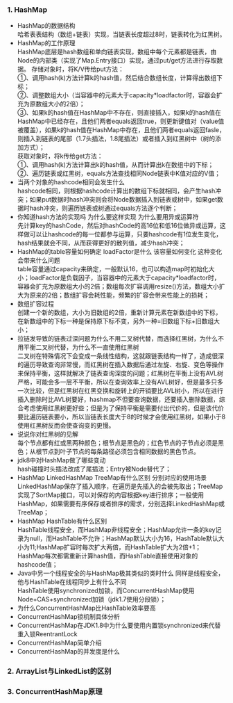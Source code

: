 ### 1. HashMap
* HashMap的数据结构  
哈希表表结构（数组+链表）实现，当链表长度超过8时，链表转化为红黑树。
* HashMap的工作原理  
HashMap底层是hash数组和单向链表实现，数组中每个元素都是链表，由Node的内部类（实现了Map.Entry接口）实现，通过put/get方法进行存取数据。
存储对象时，将K/V传给put方法：  
①、调用hash(k)方法计算k的hash值，然后结合数组长度，计算得出数组下标；  
②、调整数组大小（当容器中的元素大于capacity*loadfactor时，容器会扩充为原数组大小的2倍）；  
③、如果k的hash值在HashMap中不存在，则直接插入，如果k的hash值在HashMap中已经存在，且他们两者equals返回true，则更新键值对（value值被覆盖），如果k的hash值在HashMap中存在，且他们两者equals返回fasle，则插入到链表的尾部（1.7头插法，1.8尾插法）或者插入到红黑树中（树的添加方式）；  
获取对象时，将k传给get方法：  
①、调用hash(k)方法计算出k的hash值，从而计算出k在数组中的下标；  
②、遍历链表或红黑树，equals方法查找相同Node链表中K值对应的V值； 
* 当两个对象的hashcode相同会发生什么  
hashcode相同，则根据hashcode计算出的数组下标就相同，会产生hash冲突；如果put数据时hash冲突则会将Node数据插入到链表或树中，如果get数据时hash冲突，则遍历链表或树通过equals方法逐个判断；
* 你知道hash方法的实现吗 为什么要这样实现 为什么要用异或运算符  
先计算key的hashCode，然后对hashCode的高16位和低16位做异或运算，这样做可以让hashcode的每一位都参与运算，只要hashcode有1位发生变化，hash结果就会不同，从而获得更好的散列值，减少hash冲突；
* HashMap的table容量如何确定 loadFactor是什么 该容量如何变化 这种变化会带来什么问题  
table容量通过capacity来确定，一般默认16，也可以构造map时初始化大小；loadFactor是负载因子，当容器中的元素大于capacity*loadfactor时，容器会扩充为原数组大小的2倍；数组每次扩容调用resize()方法，数组大小扩大为原来的2倍；数组扩容会耗性能，频繁的扩容会带来性能上的损耗；
* 数组扩容过程  
创建一个新的数组，大小为旧数组的2倍，重新计算元素在新数组中的下标，在新数组中的下标一种是保持原下标不变，另外一种=旧数组下标+旧数组大小；
* 拉链发导致的链表过深问题为什么不用二叉树代替，而选择红黑树，为什么不用平衡二叉树代替，为什么不一直使用红黑树  
二叉树在特殊情况下会变成一条线性结构，这就跟链表结构一样了，造成很深的遍历导致查询非常慢，而红黑树在插入数据后通过左旋、右旋、变色等操作来保持平衡，这样就解决了链表查询深度的问题；红黑树在平衡上没有AVL树严格，可能会多一层不平衡，所以在查询效率上没有AVL树好，但是最多只多一次比较，但是红黑树在红黑变换和旋转上的开销要比AVL树小，所以在进行插入删除时比AVL树要好，hashmap不但要查询数据，还要插入删除数据，综合考虑使用红黑树更好些；但是为了保持平衡是需要付出代价的，但是该代价要比遍历链表要小，所以当链表长度大于8的时候才会使用红黑树，如果小于8使用红黑树反而会使查询变的更慢。
* 说说你对红黑树的见解  
每个节点都有红或黑两种颜色；根节点是黑色的；红色节点的子节点必须是黑色；从根节点到叶子节点的每条路径必须包含相同数据的黑色节点。
* jdk8中对HashMap做了哪些变动  
hash碰撞时头插法改成了尾插法；Entry被Node替代了；
* HashMap LinkedHashMap TreeMap有什么区别 分别对应的使用场景  
LinkedHashMap保存了插入顺序，在遍历是先插入的会被先取出；TreeMap实现了SortMap接口，可以对保存的内容根据key进行排序；一般使用HashMap，如果需要有序保存或者排序的需求，分别选择LinkedHashMap或TreeMap；
* HashMap HashTable有什么区别  
HashTable线程安全，而HashMap非线程安全；HashMap允许一条的key记录为null，而HashTable不允许；HashMap默认大小为16，HashTable默认大小为11;HashMap扩容时每次扩大两倍，而HashTable扩大为2倍+1；HashMap每次都需重新计算hash值，而HashTable直接使用对象的hashcode值；
* Java中另一个线程安全的与HashMap极其类似的类时什么 同样是线程安全，他与HashTable在线程同步上有什么不同  
HashTable使用synchronized加锁，而ConcurrentHashMap使用Node+CAS+synchronized加锁（jdk1.7使用分段锁）；
* 为什么ConcurrentHashMap比HashTable效率要高
* ConcurrentHashMap锁机制具体分析
* ConcurrentHashMap在JDK1.8中为什么要使用内置锁synchronized来代替重入锁ReentrantLock
* ConcurrentHashMap简单介绍
* ConcurrentHashMap的并发度是什么
### 2. ArrayList与LinkedList的区别
### 3. ConcurrentHashMap原理
